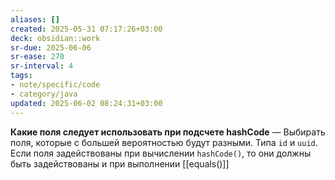 ```yaml
---
aliases: []
created: 2025-05-31 07:17:26+03:00
deck: obsidian::work
sr-due: 2025-06-06
sr-ease: 270
sr-interval: 4
tags:
- note/specific/code
- category/java
updated: 2025-06-02 08:24:31+03:00
---
```


**Какие поля следует использовать при подсчете hashCode**
—
Выбирать поля, которые с большей вероятностью будут разными. Типа `id` и `uuid`. Если поля задействованы при вычислении `hashCode()`, то они должны быть задействованы и при выполнении [[equals()]]
